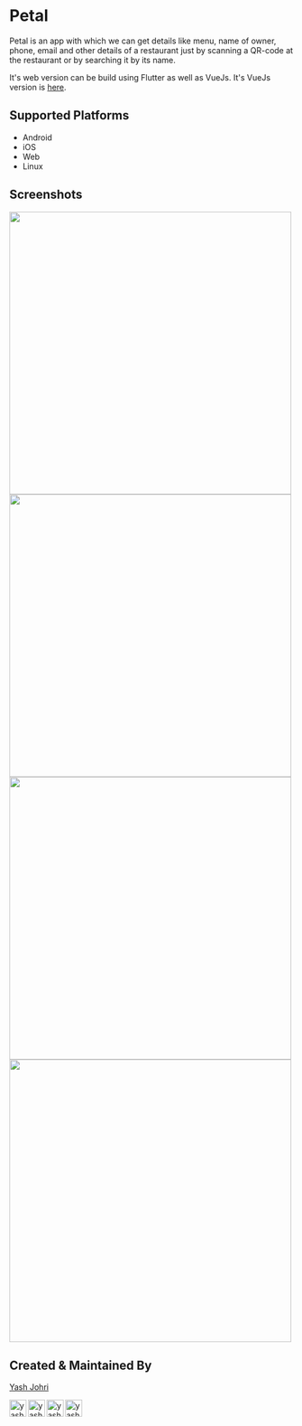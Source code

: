 # Petal

Petal is an app with which we can get details like menu, name of owner, phone, email and other details of a restaurant just by scanning a QR-code at the restaurant or by searching it by its name.

It's web version can be build using Flutter as well as VueJs. It's VueJs version is [here](https://github.com/yash1200/Petals/tree/master/petal_web).

## Supported Platforms

* Android
* iOS
* Web
* Linux

## Screenshots

<p float="left">
  <img src="https://imgur.com/CkgbR7u.png" height="500">
  <img src="https://imgur.com/oF94Jsi.png" height="500">
  <img src="https://imgur.com/UFSAV7Q.png" height="500">
  <img src="https://imgur.com/gv2eOyp.png" height="500">
</p>

## Created & Maintained By

[Yash Johri](https://yash1200.github.io/#/)

[<img align="left" alt="yash1200 | Twitter" width="30px" src="https://image.flaticon.com/icons/svg/733/733579.svg" />][twitter]
[<img align="left" alt="yash1200 | LinkedIn" width="30px" src="https://avatars3.githubusercontent.com/u/357098?s=200&v=4" />][linkedin]
[<img align="left" alt="yash1200 | Instagram" width="30px" src="https://image.flaticon.com/icons/svg/174/174855.svg" />][instagram]
[<img align="left" alt="yash1200 | Medium" width="30px" src="https://cdns.iconmonstr.com/wp-content/assets/preview/2018/240/iconmonstr-medium-3.png" />][medium]

[twitter]: https://twitter.com/YashJohri17
[instagram]: https://www.instagram.com/just_johri/
[linkedin]: https://www.linkedin.com/in/yash-johri-61014717b/
[medium]: https://medium.com/@yashjohri1200

